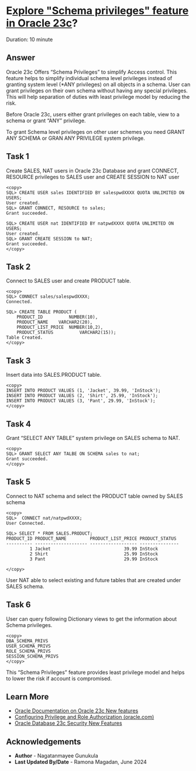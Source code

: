 # E[xplore "Schema privileges" feature in Oracle 23c](..)?
Duration: 10 minute

## Answer

Oracle 23c Offers “Schema Privileges” to simplify Access control. This feature helps to simplify individual schema level privileges instead of granting system level (*ANY privileges) on all objects in a schema.  User can grant privileges on their own schema without having any special privileges. This will help separation of duties with least privilege model by reducing the risk. 

Before Oracle 23c, users either grant privileges on each table, view to a schema or grant “ANY” privilege.

To grant Schema level privileges on other user schemes you need GRANT ANY SCHEMA or GRAN ANY PRIVILEGE system privilege. 

## Task 1
Create SALES, NAT users in Oracle 23c Database and grant CONNECT, RESOURCE privileges to SALES user and CREATE SESSION to NAT user

```
<copy>
SQL> CREATE USER sales IDENTIFIED BY salespwdXXXX QUOTA UNLIMITED ON USERS;
User created.
SQL> GRANT CONNECT, RESOURCE to sales; 
Grant succeeded.

SQL> CREATE USER nat IDENTIFIED BY natpwdXXXX QUOTA UNLIMITED ON USERS;
User created.
SQL> GRANT CREATE SESSION to NAT; 
Grant succeeded.
</copy>
```

## Task 2
Connect to SALES user and create PRODUCT table.

```
<copy>
SQL> CONNECT sales/salespwdXXXX;
Connected. 

SQL> CREATE TABLE PRODUCT (
	PRODUCT_ID     		NUMBER(10),
	PRODUCT_NAME 	VARCHAR2(20),
	PRODUCT_LIST_PRICE	NUMBER(10,2),
	PRODUCT_STATUS       	VARCHAR2(15));
Table Created. 
</copy>
```

## Task 3
Insert data into SALES.PRODUCT table.
```
<copy>
INSERT INTO PRODUCT VALUES (1, 'Jacket', 39.99, 'InStock');
INSERT INTO PRODUCT VALUES (2, 'Shirt', 25.99, 'InStock');
INSERT INTO PRODUCT VALUES (3, 'Pant', 29.99, 'InStock');
</copy>
```

## Task 4
Grant “SELECT ANY TABLE” system privilege on SALES schema to NAT.
```
<copy>
SQL> GRANT SELECT ANY TALBE ON SCHEMA sales to nat;
Grant succeeded.
</copy>
```

## Task 5
Connect to NAT schema and select the PRODUCT table owned by SALES schema
```
<copy>
SQL>  CONNECT nat/natpwdXXXX;
User Connected.

SQL> SELECT * FROM SALES.PRODUCT;
PRODUCT_ID PRODUCT_NAME         PRODUCT_LIST_PRICE PRODUCT_STATUS
---------- -------------------- ------------------ ---------------
         1 Jacket                            39.99 InStock
         2 Shirt                             25.99 InStock
         3 Pant                              29.99 InStock

</copy>
```
User NAT able to select existing and future tables that are created under SALES schema.

## Task 6
User can query following Dictionary views to get the information about Schema privileges.
```
<copy>
DBA_SCHEMA_PRIVS
USER_SCHEMA_PRIVS
ROLE_SCHEMA_PRIVS
SESSION_SCHEMA_PRIVS
</copy>
```
This “Schema Privileges” feature provides least privilege model and helps to lower the risk if account is compromised. 

## Learn More

* [Oracle Documentation on Oracle 23c New features](https://docs.oracle.com/en/database/oracle/oracle-database/23/nfcoa/index.html)
* [Configuring Privilege and Role Authorization (oracle.com)](https://docs.oracle.com/en/database/oracle/oracle-database/23/dbseg/configuring-privilege-and-role-authorization.html#GUID-1C2A996E-8D01-4B94-BE9F-E5042AA15B15)
* [Oracle Database 23c Security New Features](https://www.oracleracexpert.com/2023/12/webinar-oracle-database-23c-security.html)

## Acknowledgements
* **Author** - Nagatanmayee Gunukula
* **Last Updated By/Date** - Ramona Magadan,  June 2024
